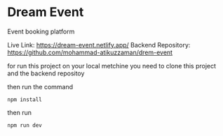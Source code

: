 # Dream Event
Event booking platform

Live Link: https://dream-event.netlify.app/
Backend Repository: https://github.com/mohammad-atikuzzaman/drem-event

for run this project on your local metchine you need to clone this project and the backend repositoy

then run the command 

```
npm install

```

then run 

```
npm run dev

```
